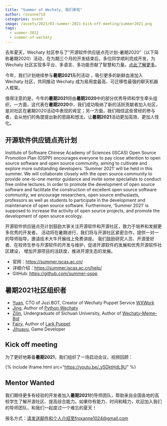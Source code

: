 ```yaml
---
title: "Summer of Wechaty, 我们来啦"
author: roxanne718
categories: event
image: /assets/2021/03-summer-2021-kick-off-meeting/summer2021.png
tags:
  - summer-2021
  - summer-of-wechaty
---
```


去年夏天，Wechaty 社区参与了“开源软件供应链点亮计划-暑期2020”（以下简称暑期2020）活动，在为期三个月的开发结束后，多位同学顺利完成开发，为 Wechaty 社区实现多平台、多语言、多功能贡献了智慧和力量。[点此了解更多](https://wechaty.js.org/2020/12/31/summer-2020-student-developers/)。

今年，我们计划继续参与**暑期2021**系列活动 ，吸引更多的新鲜血液加入 Wechaty 社区，共同推动 Wechaty 成为易用度最高、可迁移性最强的聊天机器人框架。

值得注意的是，今年的**暑期2021**将由**暑期2020**中的部分优秀导师和学生牵头组织，一方面，这代表在**暑期2020**中，我们成功吸纳了新的活跃贡献者加入社区，是对社区在暑期2020活动中表现的肯定；另一方面，我们相信这些曾经的参与者，会从他们的角度提出新的思路和想法，让**暑期2021**活动更加高效、更加人性化。

## 开源软件供应链点亮计划

Institute of Software Chinese Academy of Sciences (ISCAS) Open Source Promotion Plan (OSPP) encourages everyone to pay close attention to open source software and open source community, aiming to cultivate and explore more outstanding developers. ‘Summer 2021’ will be held in this summer. We will collaborate closely with the open source community to provide one-to-one mentor guidance and invite some specialists to conduct free online lectures. In order to promote the development of open source software and facilitate the construction of excellent open source software community, we encourage researchers, open source enthusiasts, professors as well as students to participate in the development and maintenance of open source software. Furthermore, ‘Summer 2021’ is supposed to increase the activity of open source projects, and promote the development of open source ecology.

开源软件供应链点亮计划鼓励大家关注开源软件和开源社区，致力于培养和发掘更多优秀的开发者。
活动将在暑期进行，我们将与开源社区紧密合作，提供一对一的导师指导，邀请技术大牛开展线上免费讲座。
我们鼓励研究人员、开源爱好者、在校师生参与开源软件的开发与维护，促进开源软件的发展和优秀开源软件社区建设，
增加开源项目的活跃度，推进开源生态的发展。

- 官网：<https://summer.iscas.ac.cn/>
- 详细介绍：<https://summer.iscas.ac.cn/help/>
- GitHub: <https://github.com/summer-ospp>

## 暑期2021社区组织者

- [Yuan](https://wechaty.js.org/contributors/windmemory), CTO of Juzi.BOT, Creator of Wechaty Puppet Service [WXWork](https://wechaty.js.org/docs/puppet-services/wxwork)
- [Jing](https://wechaty.js.org/contributors/wj-mcat), Author of [Python Wechaty](https://github.com/wechaty/python-wechaty)
- [Zilin](https://wechaty.js.org/contributors/godkillerxiao), Undergraduate of Sichuan University, Author of [Wechaty-Meme-Bot](https://github.com/MrZilinXiao/python-wechaty-meme-bot)
- [Fairy](https://github.com/Roxanne718), Author of [Lark Puppet](https://github.com/wechaty/wechaty-puppet-lark)
- [Jihuayu](https://github.com/jihuayu), Game Developer

## Kick off meeting

为了更好地筹备**暑期2021**，我们组织了一场启动会议，视频回顾：

{% include iframe.html src="https://youtu.be/_y5DktHdL9U" %}

## Mentor Wanted

我们期待更多有经验的开发者加入**暑期2021**的导师团队，帮助来自全国各地的高校学生了解开源社区、提高综合能力。如果你有能力、时间和精力，欢迎加入我们的导师团队，和我们一起度过一个难忘的夏天！

报名方式：请发送邮件和个人介绍至froxanne1024@gmail.com
